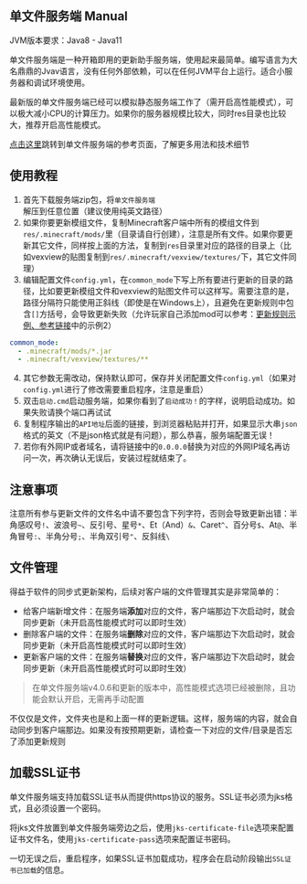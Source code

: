 ## 单文件服务端 Manual

JVM版本要求：Java8 - Java11

单文件服务端是一种开箱即用的更新助手服务端，使用起来最简单。编写语言为大名鼎鼎的Jvav语言，没有任何外部依赖，可以在任何JVM平台上运行。适合小服务器和调试环境使用。

最新版的单文件服务端已经可以模拟静态服务端工作了（需开启高性能模式），可以极大减小CPU的计算压力。如果你的服务器规模比较大，同时res目录也比较大，推荐开启高性能模式。

[点击这里](little-server-reference.md)跳转到单文件服务端的参考页面，了解更多用法和技术细节

## 使用教程

1. 首先下载服务端zip包，将`单文件服务端`解压到任意位置（建议使用纯英文路径）
2. 如果你要更新模组文件，复制Minecraft客户端中所有的模组文件到`res/.minecraft/mods/`里（目录请自行创建），注意是所有文件。如果你要更新其它文件，同样按上面的方法，复制到`res`目录里对应的路径的目录上（比如vexview的贴图复制到`res/.minecraft/vexview/textures/`下，其它文件同理）
3. 编辑配置文件`config.yml`，在`common_mode`下写上所有要进行更新的目录的路径，比如要更新模组文件和vexview的贴图文件可以这样写。需要注意的是，路径分隔符只能使用正斜线（即使是在Windows上），且避免在更新规则中包含`[]`方括号，会导致更新失败（允许玩家自己添加mod可以参考：[更新规则示例、参考链接](filter-rules-reference.md)中的示例2）

```yaml
common_mode:
  - .minecraft/mods/*.jar
  - .minecraft/vexview/textures/**
```

4. 其它参数无需改动，保持默认即可，保存并关闭配置文件`config.yml`（如果对`config.yml`进行了修改需要重启程序，注意是重启）
5. 双击`启动.cmd`启动服务端，如果你看到了`启动成功！`的字样，说明启动成功。如果失败请换个端口再试试
6. 复制程序输出的`API地址`后面的链接，到浏览器粘贴并打开，如果显示大串`json`格式的英文（不是json格式就是有问题），那么恭喜，服务端配置无误！
7. 若你有外网IP或者域名，请将链接中的`0.0.0.0`替换为对应的外网IP域名再访问一次，再次确认无误后，安装过程就结束了。

## 注意事项

注意所有参与更新文件的文件名中请不要包含下列字符，否则会导致更新出错：半角感叹号`!`、波浪号`~`、反引号、星号`*`、Et（And）`&`、Caret`^`、百分号`$`、At`@`、半角冒号`:`、半角分号`;`、半角双引号`"`、反斜线`\`

## 文件管理

得益于软件的同步式更新架构，后续对客户端的文件管理其实是非常简单的：

+ 给客户端新增文件：在服务端**添加**对应的文件，客户端那边下次启动时，就会同步更新（未开启高性能模式时可以即时生效）
+ 删除客户端的文件：在服务端**删除**对应的文件，客户端那边下次启动时，就会同步更新（未开启高性能模式时可以即时生效）
+ 更新客户端的文件：在服务端**替换**对应的文件，客户端那边下次启动时，就会同步更新（未开启高性能模式时可以即时生效）

> 在单文件服务端v4.0.6和更新的版本中，高性能模式选项已经被删除，且功能会默认开启，无需再手动配置

不仅仅是文件，文件夹也是和上面一样的更新逻辑。这样，服务端的内容，就会自动同步到客户端那边。如果没有按预期更新，请检查一下对应的文件/目录是否忘了添加更新规则

## 加载SSL证书

单文件服务端支持加载SSL证书从而提供https协议的服务。SSL证书必须为jks格式，且必须设置一个密码。

将jks文件放置到单文件服务端旁边之后，使用`jks-certificate-file`选项来配置证书文件名，使用`jks-certificate-pass`选项来配置证书密码。

一切无误之后，重启程序，如果SSL证书加载成功，程序会在启动阶段输出`SSL证书已加载`的信息。